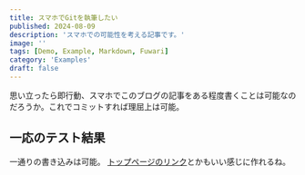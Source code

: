 ```yaml
---
title: スマホでGitを執筆したい
published: 2024-08-09
description: 'スマホでの可能性を考える記事です。'
image: ''
tags: [Demo, Example, Markdown, Fuwari]
category: 'Examples'
draft: false 
---
```


思い立ったら即行動、スマホでこのブログの記事をある程度書くことは可能なのだろうか。これでコミットすれば理屈上は可能。

## 一応のテスト結果

一通りの書き込みは可能。
[トップページのリンク](https://haruk.in)とかもいい感じに作れるね。